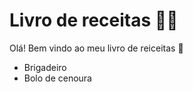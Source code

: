 # Livro de receitas :woman_cook:

Olá! Bem vindo ao meu livro de reiceitas :slightly_smiling_face:

- Brigadeiro
- Bolo de cenoura